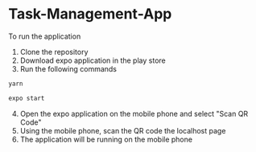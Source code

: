 # Task-Management-App

To run the application
1. Clone the repository
2. Download expo application in the play store
3. Run the following commands 
```bash
yarn
```

```bash
expo start
```

4. Open the expo application on the mobile phone and select "Scan QR Code"
5. Using the mobile phone, scan the QR code the localhost page
6. The application will be running on the mobile phone
